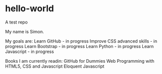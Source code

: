 # hello-world
A test repo

My name is Simon.

My goals are:
  Learn GitHub - in progress
  Improve CSS advanced skills - in progress
  Learn Bootstrap - in progress
  Learn Python - in progress
  Learn Javascript - in progress

Books I am currently readin:
  GitHub for Dummies
  Web Programming with HTML5, CSS and Javascript
  Eloquent Javascript
